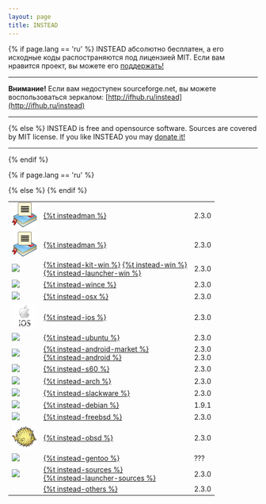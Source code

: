 ```yaml
---
layout: page
title: INSTEAD
---
```

{% if page.lang == 'ru' %}
INSTEAD абсолютно бесплатен, а его исходные коды распостраняются под лицензией MIT.
Если вам нравится проект, вы можете его <a class='donate-link' href="{% if page.lang != 'und' and link.external != true %}/{{ page.lang }}{% endif %}/donate/">поддержать!</a>
- - - - -
**Внимание!** Если вам недоступен sourceforge.net, вы можете воспользоваться
зеркалом: 
[http://ifhub.ru/instead](http://ifhub.ru/instead)
- - - - -

{% else %}
INSTEAD is free and opensource software. Sources are covered by MIT license.
If you like INSTEAD you may <a class='donate-link' href="{% if page.lang != 'und' and link.external != true %}/{{ page.lang }}{% endif %}/donate/">donate it!</a>
- - - - -

{% endif %}
<table class='download' align="center">

{% if page.lang == 'ru' %}
<tr>
<td><img src="/images/insteadman-logo.png"></td>
<td>
<a href="http://instead.club">{%t insteadman %}</a><br>
</td>
<td>2.3.0</td>
</tr>
{% else %}
<tr>
<td><img src="/images/insteadman-logo.png"></td>
<td>
<a href="http://instead.club/en">{%t insteadman %}</a><br>
</td>
<td>2.3.0</td>
</tr>
{% endif %}

<tr>
<td><img src="/images/win_logo.png"/></td>
<td>
<a href="http://downloads.sourceforge.net/project/instead/instead/2.3.0/instead-kit-2.3.0.exe">{%t instead-kit-win %}<a>
<a href="http://downloads.sourceforge.net/project/instead/instead/2.3.0/instead-2.3.0.exe">{%t instead-win %}</a><br>
<a href="http://downloads.sourceforge.net/project/instead/instead-launcher/instead-launcher-0.6.3.exe">{%t instead-launcher-win %}</a><br>
</td>
<td>2.3.0</td>
</tr>

<tr>
<td><img src="/images/windows_mobile_logo.png"/></td>
<td><a href="http://downloads.sourceforge.net/project/instead/instead/2.3.0/instead-2.3.0-wince.zip">{%t instead-wince %}</a></td>
<td>2.3.0</td>
</tr>


<tr>
<td><img src="/images/mac_logo.png"/></td>
<td><a href="http://downloads.sourceforge.net/project/instead/instead/2.3.0/Instead-2.3.0.dmg">{%t instead-osx %}</a></td>
<td>2.3.0</td>
</tr>

<tr>
<td><img src="/images/ios_logo.png"/></td>
<td><a href="http://downloads.sourceforge.net/project/instead/instead/2.3.0/INSTEAD-2.3.0.ipa">{%t instead-ios %}</a></td>
<td>2.3.0</td>
</tr>

<tr>
<td><img src="/images/ubuntu_logo.png"/></td>
<td><a href="http://launchpad.net/~instead/+archive/ppa">{%t instead-ubuntu %}</a></td>
<td>2.3.0</td>
</tr>

<tr>
<td><img src="/images/android_logo.png"/></td>
<td><a href="https://play.google.com/store/apps/details?id=com.nlbhub.instead.launcher">{%t instead-android-market %}</a><br>
<a href="http://nlbproject.com/dist/instead-ng-2.3.0.apk">{%t instead-android %}</a></td>
<td>2.3.0<br/>2.3.0</td>
</tr>

<tr>
<td><img src="/images/s60_logo.png"/></td>
<td><a href="http://downloads.sourceforge.net/project/instead/instead/2.3.0/instead-2.3.0.sis">{%t instead-s60 %}</a></td>
<td>2.3.0</td>
</tr>

<tr>
<td><img src="/images/arch_logo.png"/></td>
<td><a href="http://www.archlinux.org/packages/community/x86_64/instead/">{%t instead-arch %}</a></td>
<td>2.3.0</td>
</tr>

<tr>
<td><img src="/images/slackware_logo.png"/></td>
<td><a href="http://slackbuilds.org/repository/14.1/games/instead/">{%t instead-slackware %}</a></td>
<td>2.3.0</td>
</tr>

<tr>
<td><img src="/images/debian_logo.png"/></td>
<td><a href="https://packages.debian.org/unstable/instead">{%t instead-debian %}</a></td>
<td>1.9.1</td>
</tr>

<tr>
<td><img src="/images/freebsd_logo.png"/></td>
<td><a href="http://svnweb.freebsd.org/ports/head/games/instead/">{%t instead-freebsd %}</a></td>
<td>2.3.0</td>
</tr>

<tr>
<td><img src="/images/obsd_logo.png"/></td>
<td><a href="http://cvsweb.openbsd.org/cgi-bin/cvsweb/ports/games/instead/">{%t instead-obsd %}</a></td>
<td>2.3.0</td>
</tr>

<tr>
<td><img src="/images/gentoo_logo.png"/></td>
<td><a href="http://instead.syscall.ru/wiki/ru/install/gentoo">{%t instead-gentoo %}</a></td>
<td>???</td>
</tr>

<tr>
<td><img src="/images/sources_logo.png"/></td>
<td><a href="http://downloads.sourceforge.net/project/instead/instead/2.3.0/instead_2.3.0.tar.gz">{%t instead-sources %}</a><br>
<a href="http://downloads.sourceforge.net/project/instead/instead-launcher/instead-launcher_0.6.3.tar.gz">{%t instead-launcher-sources %}</a></td>
<td>2.3.0</td>
</tr>

<tr>
<td></td>
<td><a href="http://sourceforge.net/projects/instead/files/instead/2.3.0/">{%t instead-others %}</td>
<td>2.3.0</td>
</tr>
</table>
